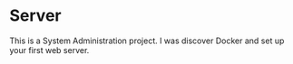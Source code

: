 # Server

This is a System Administration project. I was discover Docker and set up your first web server.
